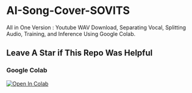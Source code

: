 # AI-Song-Cover-SOVITS
All in One Version : Youtube WAV Download, Separating Vocal, Splitting Audio, Training, and Inference Using Google Colab.
## Leave A Star if This Repo Was Helpful




### Google Colab
[![Open In Colab](https://colab.research.google.com/assets/colab-badge.svg)](https://colab.research.google.com/github/aiprojectchiwa/clone_googledrive_model_to_huggingface/blob/main/Google%20Drive%20to%20Huggingface%20Model%20Cloner.ipynb)
